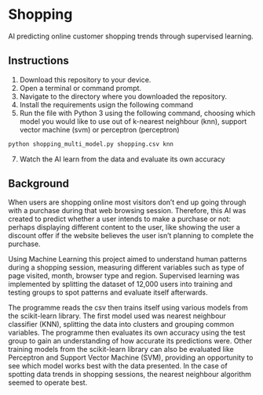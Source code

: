 # Shopping
AI predicting online customer shopping trends through supervised learning.

## Instructions
1. Download this repository to your device.
2. Open a terminal or command prompt.
3. Navigate to the directory where you downloaded the repository.
4. Install the requirements usign the following command
6. Run the file with Python 3 using the following command, choosing which model you would like to use out of
k-nearest neighbour (knn), support vector machine (svm) or perceptron (perceptron)
```bash
python shopping_multi_model.py shopping.csv knn
```
7. Watch the AI learn from the data and evaluate its own accuracy

## Background
When users are shopping online most visitors don’t end up going through with a purchase during that web browsing session. Therefore, this AI was created to predict whether a user intends to make a purchase or not: perhaps displaying different content to the user, like showing the user a discount offer if the website believes the user isn’t planning to complete the purchase. 

Using Machine Learning this project aimed to understand human patterns during a shopping session, measuring different variables such as type of page visited, month, browser type and region. Supervised learning was implemented by splitting the dataset of 12,000 users into training and testing groups to spot patterns and evaluate itself afterwards.

The programme reads the csv then trains itself using various models from the scikit-learn library. The first model used was nearest neighbour classifier (KNN), splitting the data into clusters and grouping common variables. The programme then evaluates its own accuracy using the test group to gain an understanding of how accurate its predictions were.
Other training models from the scikit-learn library can also be evaluated like Perceptron and Support Vector Machine (SVM), providing an opportunity to see which model works best with the data presented. In the case of spotting data trends in shopping sessions, the nearest neighbour algorithm seemed to operate best.
